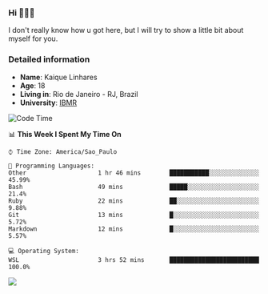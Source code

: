 ### Hi 🙋🏽‍♂️

I don't really know how u got here, but I will try to show a little bit about myself for you.

### Detailed information

* **Name**: Kaique Linhares
* **Age**: 18
* **Living in**: Rio  de Janeiro - RJ, Brazil
* **University**: [IBMR](https://www.ibmr.br/)

<!--START_SECTION:waka-->
![Code Time](http://img.shields.io/badge/Code%20Time-42%20hrs%2033%20mins-blue)

📊 **This Week I Spent My Time On** 

```text
⌚︎ Time Zone: America/Sao_Paulo

💬 Programming Languages: 
Other                    1 hr 46 mins        ███████████░░░░░░░░░░░░░░   45.99% 
Bash                     49 mins             █████░░░░░░░░░░░░░░░░░░░░   21.4% 
Ruby                     22 mins             ██░░░░░░░░░░░░░░░░░░░░░░░   9.88% 
Git                      13 mins             █░░░░░░░░░░░░░░░░░░░░░░░░   5.72% 
Markdown                 12 mins             █░░░░░░░░░░░░░░░░░░░░░░░░   5.57%

💻 Operating System: 
WSL                      3 hrs 52 mins       █████████████████████████   100.0%

```


<!--END_SECTION:waka-->

<a href="https://www.linkedin.com/in/kaique-linhares-25a840208/"  target="_blank"><img src="https://img.shields.io/badge/-LinkedIn-%230077B5?style=for-the-badge&logo=linkedin&logoColor=white" target="_blank"></a>
